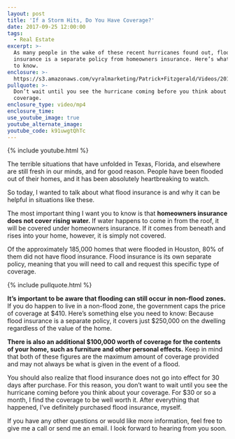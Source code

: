 ```yaml
---
layout: post
title: 'If a Storm Hits, Do You Have Coverage?'
date: 2017-09-25 12:00:00
tags:
  - Real Estate
excerpt: >-
  As many people in the wake of these recent hurricanes found out, flood
  insurance is a separate policy from homeowners insurance. Here’s what you need
  to know.
enclosure: >-
  https://s3.amazonaws.com/vyralmarketing/Patrick+Fitzgerald/Videos/2017/September/The+VA+Loan+Guy-+If+a+Storm+Hits%252C+Do+You+Have+Coverage%253F.mp4
pullquote: >-
  Don’t wait until you see the hurricane coming before you think about your
  coverage.
enclosure_type: video/mp4
enclosure_time:
use_youtube_image: true
youtube_alternate_image:
youtube_code: k91uwgtQhTc
---
```


{% include youtube.html %}

The terrible situations that have unfolded in Texas, Florida, and elsewhere are still fresh in our minds, and for good reason. People have been flooded out of their homes, and it has been absolutely heartbreaking to watch.

So today, I wanted to talk about what flood insurance is and why it can be helpful in situations like these.

The most important thing I want you to know is that **homeowners insurance does not cover rising water.** If water happens to come in from the roof, it will be covered under homeowners insurance. If it comes from beneath and rises into your home, however, it is simply not covered.

Of the approximately 185,000 homes that were flooded in Houston, 80% of them did not have flood insurance. Flood insurance is its own separate policy, meaning that you will need to call and request this specific type of coverage.

{% include pullquote.html %}

**It’s important to be aware that flooding can still occur in non-flood zones.** If you do happen to live in a non-flood zone, the government caps the price of coverage at $410. Here’s something else you need to know: Because flood insurance is a separate policy, it covers just $250,000 on the dwelling regardless of the value of the home.

**There is also an additional $100,000 worth of coverage for the contents of your home, such as furniture and other personal effects.** Keep in mind that both of these figures are the maximum amount of coverage provided and may not always be what is given in the event of a flood.

You should also realize that flood insurance does not go into effect for 30 days after purchase. For this reason, you don’t want to wait until you see the hurricane coming before you think about your coverage. For $30 or so a month, I find the coverage to be well worth it. After everything that happened, I’ve definitely purchased flood insurance, myself.

If you have any other questions or would like more information, feel free to give me a call or send me an email. I look forward to hearing from you soon.